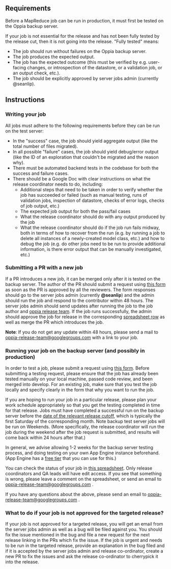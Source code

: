## Requirements

Before a MapReduce job can be run in production, it must first be tested on the Oppia backup server.

If your job is not essential for the release and has not been fully tested by the release cut, then it is not going into the release. "Fully tested" means:
- The job should run without failures on the Oppia backup server.
- The job produces the expected output.
- The job has the expected outcome (this must be verified by e.g. user-facing changes, or introspection of the datastore, or a validation job, or an output check, etc.).
- The job should be explicitly approved by server jobs admin (currently @seanlip).

## Instructions

### Writing your job

All jobs must adhere to the following requirements before they can be run on the test server:
- In the "success" case, the job should yield aggregate output (like the total number of files migrated).
- In all possible "failure" cases, the job should yield debug/error output (like the ID of an exploration that couldn't be migrated and the reason why).
- There must be automated backend tests in the codebase for both the success and failure cases.
- There should be a Google Doc with clear instructions on what the release coordinator needs to do, including:
  - Additional steps that need to be taken in order to verify whether the job has succeeded or failed (such as manual testing, runs of validation jobs, inspection of datastore, checks of error logs, checks of job output, etc.)
  - The expected job output for both the pass/fail cases
  - What the release coordinator should do with any output produced by the job
  - What the release coordinator should do if the job run fails midway, both in terms of how to recover from the run (e.g. by running a job to delete all instances of a newly-created model class, etc.) and how to debug the job (e.g. do other jobs need to be run to provide additional information, is there error output that can be manually investigated, etc.)

### Submitting a PR with a new job

If a PR introduces a new job, it can be merged only after it is tested on the backup server. The author of the PR should submit a request using [this form](https://goo.gl/forms/XIj00RJ2h5L55XzU2) as soon as the PR is approved by all the reviewers. The form responses should go to the server jobs admin (currently **@seanlip**) and the admin should run the job and respond to the contributor within 48 hours. The server jobs admin should send updates after running the job to the job author and [oppia release team](oppia-release-team@googlegroups.com). If the job runs successfully, the admin should approve the job for release in the corresponding [spreadsheet row](https://docs.google.com/spreadsheets/d/1Wegd0rZhVOm3Q3VCIw0xMbLC7IWtRyrEahiPn61Fhoo/edit#gid=948463314&range=S:S) as well as merge the PR which introduces the job. 

**Note**: If you do not get any update within 48 hours, please send a mail to oppia-release-team@googlegroups.com with a link to your job.

### Running your job on the backup server (and possibly in production)

In order to test a job, please submit a request using [this form](https://goo.gl/forms/XIj00RJ2h5L55XzU2). Before submitting a testing request, please ensure that the job has already been tested manually on your local machine, passed code review, and been merged into develop.  For an existing job, make sure that you test the job locally and specify clearly in the form that why you want to run the job.

If you are hoping to run your job in a particular release, please plan your work schedule appropriately so that you get the testing completed in time for that release. Jobs must have completed a successful run on the backup server before the [date of the relevant release cutoff](https://github.com/oppia/oppia/wiki/Release-Schedule), which is typically the first Saturday of the corresponding month. Note backup test server jobs will be run on Weekends. (More specifically, the release coordinator will run the job during the weekend after the job request is submitted, and results will come back within 24 hours after that.)

In general, we advise allowing 1-2 weeks for the backup server testing process, and doing testing on your own App Engine instance beforehand. (App Engine has a [free tier](https://cloud.google.com/free/docs/always-free-usage-limits#gae_name) that you can use for this.)

You can check the status of your job in [this spreadsheet](https://docs.google.com/spreadsheets/d/1Wegd0rZhVOm3Q3VCIw0xMbLC7IWtRyrEahiPn61Fhoo/edit). Only release coordinators and QA leads will have edit access. If you see that something is wrong, please leave a comment on the spreadsheet, or send an email to oppia-release-team@googlegroups.com . 

If you have any questions about the above, please send an email to oppia-release-team@googlegroups.com .

### What to do if your job is not approved for the targeted release?

If your job is not approved for a targeted release, you will get an email from the server jobs admin as well as a bug will be filed against you. You should fix the issue mentioned in the bug and file a new request for the next release linking in the PRs which fix the issue. 
If the job is urgent and needs to be run in the targeted release, provide an explanation in the bug filed and if  it is accepted by the server jobs admin and release co-ordinator, create a new PR to fix the issues and ask the release co-ordinator to cherrypick it into the release.
